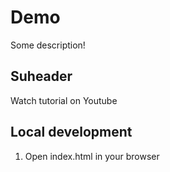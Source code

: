 # Demo

Some description!

## Suheader

Watch tutorial on Youtube

## Local development

1. Open index.html in your browser

